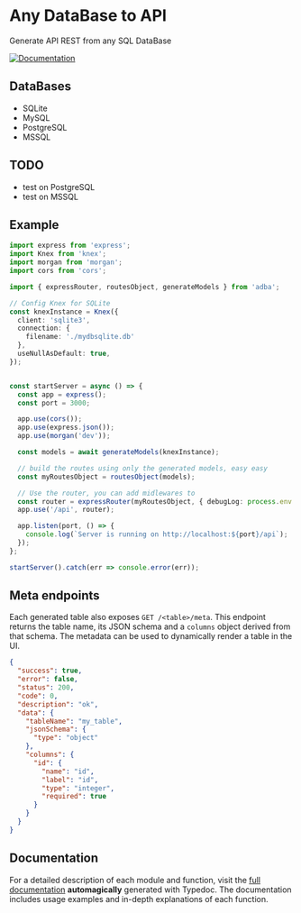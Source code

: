 # Any DataBase to API

Generate API REST from any SQL DataBase

[![Documentation](https://img.shields.io/badge/docs-view-green.svg)](https://joneldiablo.github.io/adba/modules.html)

## DataBases

- SQLite
- MySQL
- PostgreSQL
- MSSQL

## TODO

- test on PostgreSQL
- test on MSSQL

## Example

```ts
import express from 'express';
import Knex from 'knex';
import morgan from 'morgan';
import cors from 'cors';

import { expressRouter, routesObject, generateModels } from 'adba';

// Config Knex for SQLite
const knexInstance = Knex({
  client: 'sqlite3',
  connection: {
    filename: './mydbsqlite.db'
  },
  useNullAsDefault: true,
});


const startServer = async () => {
  const app = express();
  const port = 3000;

  app.use(cors());
  app.use(express.json());
  app.use(morgan('dev'));

  const models = await generateModels(knexInstance);

  // build the routes using only the generated models, easy easy
  const myRoutesObject = routesObject(models);

  // Use the router, you can add midlewares to
  const router = expressRouter(myRoutesObject, { debugLog: process.env.ENV !== 'PROD' });
  app.use('/api', router);

  app.listen(port, () => {
    console.log(`Server is running on http://localhost:${port}/api`);
  });
};

startServer().catch(err => console.error(err));
```

## Meta endpoints

Each generated table also exposes `GET /<table>/meta`. This endpoint returns the
table name, its JSON schema and a `columns` object derived from that schema. The
metadata can be used to dynamically render a table in the UI.

```json
{
  "success": true,
  "error": false,
  "status": 200,
  "code": 0,
  "description": "ok",
  "data": {
    "tableName": "my_table",
    "jsonSchema": {
      "type": "object"
    },
    "columns": {
      "id": {
        "name": "id",
        "label": "id",
        "type": "integer",
        "required": true
      }
    }
  }
}
```

## Documentation

For a detailed description of each module and function, visit the [full documentation](https://joneldiablo.github.io/adba/modules.html) **automagically** generated with Typedoc. The documentation includes usage examples and in-depth explanations of each function.
